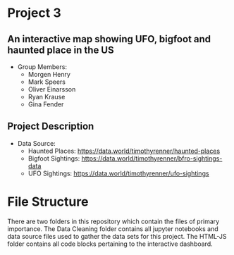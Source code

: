 # Project 3 
## An interactive map showing UFO, bigfoot and haunted place in the US

- Group Members:
	- Morgen Henry
	- Mark Speers
	- Oliver Einarsson
	- Ryan Krause
	- Gina Fender

## Project Description

- Data Source:
  - Haunted Places: https://data.world/timothyrenner/haunted-places
  - Bigfoot Sightings: https://data.world/timothyrenner/bfro-sightings-data
  - UFO Sightings: https://data.world/timothyrenner/ufo-sightings

# File Structure
There are two folders in this repository which contain the files of primary importance. The Data Cleaning folder contains all jupyter notebooks and data source files used to gather the data sets for this project. The HTML-JS folder contains all code blocks pertaining to the interactive dashboard. 
